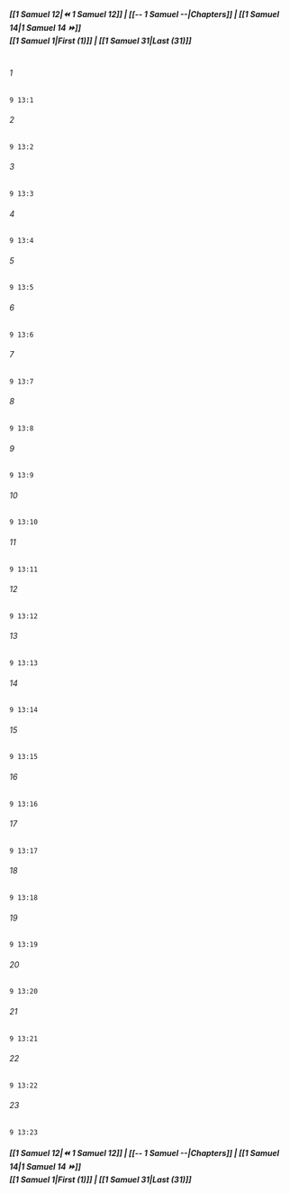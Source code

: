 
##### **[[1 Samuel 12|⏪ 1 Samuel 12]] | [[-- 1 Samuel --|Chapters]] | [[1 Samuel 14|1 Samuel 14 ⏩]]**<br>**[[1 Samuel 1|First (1)]] | [[1 Samuel 31|Last (31)]]**<br><br>

###### 1
``` verse
9 13:1
```
###### 2
``` verse
9 13:2
```
###### 3
``` verse
9 13:3
```
###### 4
``` verse
9 13:4
```
###### 5
``` verse
9 13:5
```
###### 6
``` verse
9 13:6
```
###### 7
``` verse
9 13:7
```
###### 8
``` verse
9 13:8
```
###### 9
``` verse
9 13:9
```
###### 10
``` verse
9 13:10
```
###### 11
``` verse
9 13:11
```
###### 12
``` verse
9 13:12
```
###### 13
``` verse
9 13:13
```
###### 14
``` verse
9 13:14
```
###### 15
``` verse
9 13:15
```
###### 16
``` verse
9 13:16
```
###### 17
``` verse
9 13:17
```
###### 18
``` verse
9 13:18
```
###### 19
``` verse
9 13:19
```
###### 20
``` verse
9 13:20
```
###### 21
``` verse
9 13:21
```
###### 22
``` verse
9 13:22
```
###### 23
``` verse
9 13:23
```

##### **[[1 Samuel 12|⏪ 1 Samuel 12]] | [[-- 1 Samuel --|Chapters]] | [[1 Samuel 14|1 Samuel 14 ⏩]]**<br>**[[1 Samuel 1|First (1)]] | [[1 Samuel 31|Last (31)]]**
